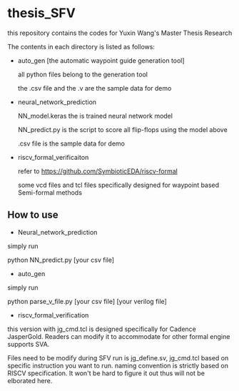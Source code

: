 # thesis_SFV
this repository contains the codes for Yuxin Wang's Master Thesis Research

The contents in each directory is listed as follows:
- auto_gen [the automatic waypoint guide generation tool]
  
  all python files belong to the generation tool
  
  the .csv file and the .v are the sample data for demo

- neural_network_prediction

  NN_model.keras the is trained neural network model

  NN_predict.py is the script to score all flip-flops using the model above

  .csv file is the sample data for demo
  
- riscv_formal_verificaiton 

  refer to https://github.com/SymbioticEDA/riscv-formal
  
  some vcd files and tcl files specifically designed for waypoint based Semi-formal methods

How to use
-----

- Neural_network_prediction

simply run

python NN_predict.py [your csv file]


- auto_gen

simply run

python parse_v_file.py [your csv file] [your verilog file]


- riscv_formal_verification

this version with jg_cmd.tcl is designed specifically for Cadence JasperGold. Readers can modify it to accommodate for other formal engine supports SVA.

Files need to be modify during SFV run is jg_define.sv, jg_cmd.tcl based on specific instruction you want to run. naming convention is strictly based on RISCV specification. It won't be hard to figure it out thus will not be elborated here.




